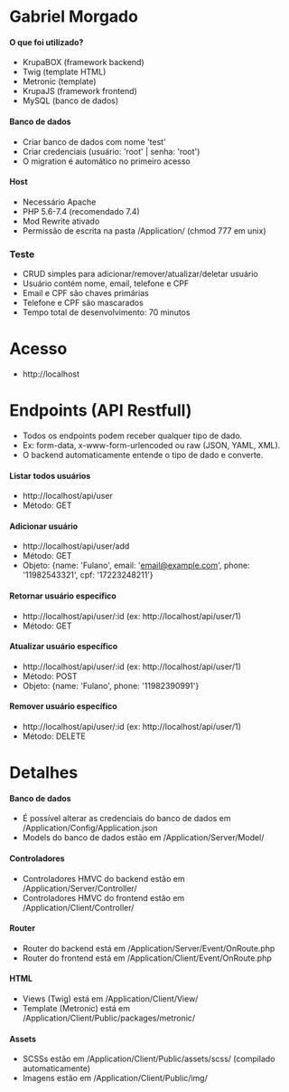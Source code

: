 # Gabriel Morgado

#### O que foi utilizado?
- KrupaBOX (framework backend)
- Twig (template HTML)
- Metronic (template)
- KrupaJS (framework frontend)
- MySQL (banco de dados)

#### Banco de dados
- Criar banco de dados com nome 'test'
- Criar credenciais (usuário: 'root' | senha: 'root')
- O migration é automático no primeiro acesso

#### Host
- Necessário Apache
- PHP 5.6-7.4 (recomendado 7.4)
- Mod Rewrite ativado
- Permissão de escrita na pasta /Application/ (chmod 777 em unix)

### Teste
- CRUD simples para adicionar/remover/atualizar/deletar usuário
- Usuário contém nome, email, telefone e CPF
- Email e CPF são chaves primárias
- Telefone e CPF são mascarados
- Tempo total de desenvolvimento: 70 minutos

# Acesso
- http://localhost

# Endpoints (API Restfull)
- Todos os endpoints podem receber qualquer tipo de dado.
- Ex: form-data, x-www-form-urlencoded ou raw (JSON, YAML, XML).
- O backend automaticamente entende o tipo de dado e converte. 

#### Listar todos usuários
- http://localhost/api/user
- Método: GET

#### Adicionar usuário
- http://localhost/api/user/add
- Método: GET
- Objeto: {name: 'Fulano', email: 'email@example.com', phone: '11982543321', cpf: '17223248211'}

#### Retornar usuário específico
- http://localhost/api/user/:id (ex: http://localhost/api/user/1)
- Método: GET

#### Atualizar usuário específico
- http://localhost/api/user/:id (ex: http://localhost/api/user/1)
- Método: POST
- Objeto: {name: 'Fulano', phone: '11982390991'}

#### Remover usuário específico
- http://localhost/api/user/:id (ex: http://localhost/api/user/1)
- Método: DELETE

# Detalhes

#### Banco de dados
- É possível alterar as credenciais do banco de dados em /Application/Config/Application.json
- Models do banco de dados estão em /Application/Server/Model/

#### Controladores
- Controladores HMVC do backend estão em /Application/Server/Controller/
- Controladores HMVC do frontend estão em /Application/Client/Controller/

#### Router
- Router do backend está em /Application/Server/Event/OnRoute.php
- Router do frontend está em /Application/Client/Event/OnRoute.php

#### HTML
- Views (Twig) está em /Application/Client/View/
- Template (Metronic) está em /Application/Client/Public/packages/metronic/

#### Assets
- SCSSs estão em /Application/Client/Public/assets/scss/ (compilado automaticamente)
- Imagens estão em /Application/Client/Public/img/